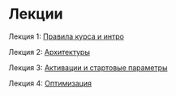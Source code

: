 # Лекции

Лекция 1: [Правила курса и интро](https://github.com/fintech-dl-hse/course/blob/main/lectures/25.01.13.DL01.pdf)

Лекция 2: [Архитектуры](https://github.com/fintech-dl-hse/course/blob/main/lectures/25.01.20.DL02.pdf)

Лекция 3: [Активации и стартовые параметры](https://github.com/fintech-dl-hse/course/blob/main/lectures/25.01.27.DL03.pdf)

Лекция 4: [Оптимизация](https://github.com/fintech-dl-hse/course/blob/main/lectures/25.02.03.DL04.pdf)
